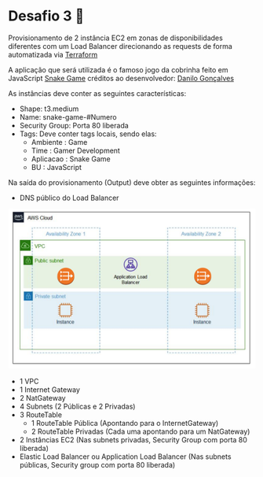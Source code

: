 # Desafio 3 🐍

Provisionamento de 2 instância EC2 em zonas de disponibilidades diferentes com um Load Balancer direcionando as requests de forma automatizada via [Terraform](https://www.terraform.io/)

A aplicação que será utilizada é o famoso jogo da cobrinha feito em JavaScript [Snake Game](https://github.com/goncadanilo/snake-game-js) créditos ao desenvolvedor: [Danilo Gonçalves](https://github.com/goncadanilo)

As instâncias deve conter as seguintes características:

* Shape: t3.medium
* Name: snake-game-#Numero
* Security Group: Porta 80 liberada
* Tags: Deve conter tags locais, sendo elas:
    - Ambiente : Game
    - Time : Gamer Development
    - Aplicacao : Snake Game
    - BU : JavaScript

Na saída do provisionamento (Output) deve obter as seguintes informações:

* DNS público do Load Balancer

![Desafio 03 ](../img/desafio-03.png?raw=true "Desafio 03")

* 1 VPC
* 1 Internet Gateway
* 2 NatGateway
* 4 Subnets (2 Públicas e 2 Privadas)
* 3 RouteTable
    - 1 RouteTable Pública (Apontando para o InternetGateway)
    - 2 RouteTable Privadas (Cada uma apontando para um NatGateway)
* 2 Instâncias EC2 (Nas subnets privadas, Security Group com porta 80 liberada)
* Elastic Load Balancer ou Application Load Balancer (Nas subnets públicas, Security group com porta 80 liberada)